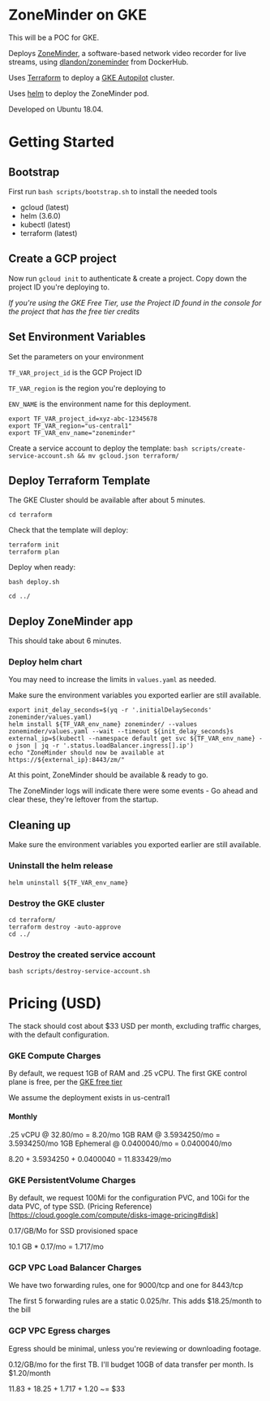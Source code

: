 # ZoneMinder on GKE

This will be a POC for GKE.

Deploys [ZoneMinder](https://zoneminder.com/), a software-based network video recorder for live streams, using [dlandon/zoneminder](https://hub.docker.com/r/dlandon/zoneminder) from DockerHub.

Uses [Terraform](https://www.terraform.io/) to deploy a [GKE Autopilot](https://cloud.google.com/blog/products/containers-kubernetes/introducing-gke-autopilot) cluster.

Uses [helm](https://helm.sh/) to deploy the ZoneMinder pod.

Developed on Ubuntu 18.04.

# Getting Started

## Bootstrap

First run `bash scripts/bootstrap.sh` to install the needed tools

* gcloud (latest)
* helm (3.6.0)
* kubectl (latest)
* terraform (latest)

## Create a GCP project

Now run `gcloud init` to authenticate & create a project.  Copy down the project ID you're deploying to.

_If you're using the GKE Free Tier, use the Project ID found in the console for the project that has the free tier credits_

## Set Environment Variables

Set the parameters on your environment

`TF_VAR_project_id` is the GCP Project ID

`TF_VAR_region` is the region you're deploying to

`ENV_NAME` is the environment name for this deployment.

```
export TF_VAR_project_id=xyz-abc-12345678
export TF_VAR_region="us-central1"
export TF_VAR_env_name="zoneminder"
```

Create a service account to deploy the template: `bash scripts/create-service-account.sh && mv gcloud.json terraform/`

## Deploy Terraform Template

The GKE Cluster should be available after about 5 minutes.

`cd terraform`

Check that the template will deploy:
```
terraform init
terraform plan
```

Deploy when ready:
```
bash deploy.sh
```

`cd ../`

## Deploy ZoneMinder app

This should take about 6 minutes.

### Deploy helm chart

You may need to increase the limits in `values.yaml` as needed.

Make sure the environment variables you exported earlier are still available.

```
export init_delay_seconds=$(yq -r '.initialDelaySeconds' zoneminder/values.yaml)
helm install ${TF_VAR_env_name} zoneminder/ --values zoneminder/values.yaml --wait --timeout ${init_delay_seconds}s
external_ip=$(kubectl --namespace default get svc ${TF_VAR_env_name} -o json | jq -r '.status.loadBalancer.ingress[].ip')
echo "ZoneMinder should now be available at https://${external_ip}:8443/zm/"
```

At this point, ZoneMinder should be available & ready to go.

The ZoneMinder logs will indicate there were some events - Go ahead and clear these, they're leftover from the startup.

## Cleaning up

Make sure the environment variables you exported earlier are still available.

### Uninstall the helm release

```
helm uninstall ${TF_VAR_env_name}
```

### Destroy the GKE cluster

```
cd terraform/
terraform destroy -auto-approve
cd ../
```

### Destroy the created service account

```
bash scripts/destroy-service-account.sh
```

# Pricing (USD)

The stack should cost about $33 USD per month, excluding traffic charges, with the default configuration.

### GKE Compute Charges

By default, we request 1GB of RAM and .25 vCPU.  The first GKE control plane is free, per the [GKE free tier](https://cloud.google.com/kubernetes-engine/pricing)

We assume the deployment exists in us-central1

#### Monthly

.25 vCPU @ 32.80/mo = 8.20/mo
1GB RAM @ 3.5934250/mo = 3.5934250/mo
1GB Ephemeral @ 0.0400040/mo = 0.0400040/mo

8.20 + 3.5934250 + 0.0400040 = 11.833429/mo

### GKE PersistentVolume Charges

By default, we request 100Mi for the configuration PVC, and 10Gi for the data PVC, of type SSD.  (Pricing Reference)[https://cloud.google.com/compute/disks-image-pricing#disk]

0.17/GB/Mo for SSD provisioned space

10.1 GB * 0.17/mo = 1.717/mo

### GCP VPC Load Balancer Charges

We have two forwarding rules, one for 9000/tcp and one for 8443/tcp

The first 5 forwarding rules are a static 0.025/hr.  This adds $18.25/month to the bill

### GCP VPC Egress charges

Egress should be minimal, unless you're reviewing or downloading footage.

0.12/GB/mo for the first TB.  I'll budget 10GB of data transfer per month.  Is $1.20/month

11.83 + 18.25 + 1.717 + 1.20 ~= $33